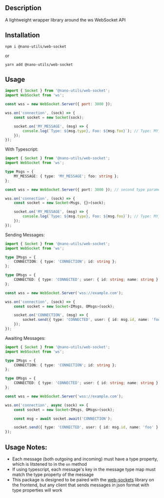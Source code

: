 ## Description

A lightweight wrapper library around the ws WebSocket API

## Installation

```
npm i @nano-utils/web-socket
```

or

```
yarn add @nano-utils/web-socket
```

## Usage

```js
import { Socket } from '@nano-utils/web-socket';
import WebSocket from 'ws';

const wss = new WebSocket.Server({ port: 3000 });

wss.on('connection', (sock) => {
	const socket = new Socket(sock);

	socket.on('MY_MESSAGE', (msg) => {
		console.log(`Type: ${msg.type}, Foo: ${msg.foo}`); // Type: MY_MESSAGE, Foo: something
	});
});
```

With Typescript:

```ts
import { Socket } from '@nano-utils/web-socket';
import WebSocket from 'ws';

type Msgs = {
	MY_MESSAGE: { type: 'MY_MESSAGE'; foo: string };
};

const wss = new WebSocket.Server({ port: 3000 }); // second type parameter is for outgoing messages

wss.on('connection', (sock) => {
	const socket = new Socket<Msgs, {}>(sock);

	socket.on('MY_MESSAGE', (msg) => {
		console.log(`Type: ${msg.type}, Foo: ${msg.foo}`); // Type: MY_MESSAGE, Foo: something
	});
});
```

Sending Messages:

```ts
import { Socket } from '@nano-utils/web-socket';
import WebSocket from 'ws';

type IMsgs = {
	CONNECTION: { type: 'CONNECTION'; id: string };
};

type OMsgs = {
	CONNECTED: { type: 'CONNECTED'; user: { id: string; name: string } };
};

const wss = new WebSocket.Server('wss://example.com');

wss.on('connection', (sock) => {
	const socket = new Socket<IMsgs, OMsgs>(sock);

	socket.on('CONNECTION', (msg) => {
		socket.send({ type: 'CONNECTED', user: { id: msg.id, name: 'foo' } });
	});
});
```

Awaiting Messages:

```ts
import { Socket } from '@nano-utils/web-socket';
import WebSocket from 'ws';

type IMsgs = {
	CONNECTION: { type: 'CONNECTION'; id: string };
};

type OMsgs = {
	CONNECTED: { type: 'CONNECTED'; user: { id: string; name: string } };
};

const wss = new WebSocket.Server('wss://example.com');

wss.on('connection', async (sock) => {
	const socket = new Socket<IMsgs, OMsgs>(sock);

	const msg = await socket.await('CONNECTION');

	socket.send({ type: 'CONNECTED', user: { id: msg.id, name: 'foo' } });
});
```

## Usage Notes:

-   Each message (both outgoing and incoming) must have a type property, which is litstened to in the `on` method
-   If using typescript, each message's key in the message type map must match the type property of the message
-   This package is designed to be paired with the [web-sockets](https://npmjs.org/packages/@nano-utils/web-sockets) library on the frontend, but any client that sends messages in json format with type properties will work
